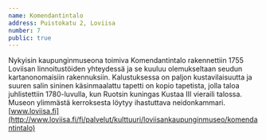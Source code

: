 ```yaml
---
name: Komendantintalo
address: Puistokatu 2, Loviisa
number: 7
public: true
---
```

Nykyisin kaupunginmuseona toimiva Komendantintalo rakennettiin 1755 Loviisan linnoitustöiden yhteydessä ja se kuuluu olemukseltaan seudun kartanonomaisiin rakennuksiin. Kalustuksessa on paljon kustavilaisuutta ja suuren salin sininen käsinmaalattu tapetti on kopio tapetista, jolla taloa juhlistettiin 1780-luvulla, kun Ruotsin kuningas Kustaa III vieraili talossa. Museon ylimmästä kerroksesta löytyy ihastuttava neidonkammari. [www.loviisa.fi](http://www.loviisa.fi/fi/palvelut/kulttuuri/loviisankaupunginmuseo/komendantintalo)
